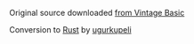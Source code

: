 Original source downloaded [from Vintage Basic](http://www.vintage-basic.net/games.html)

Conversion to [Rust](https://www.rust-lang.org/) by [ugurkupeli](https://github.com/ugurkupeli)
